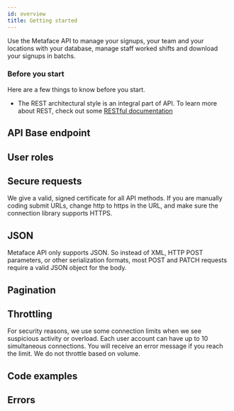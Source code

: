 ```yaml
---
id: overview
title: Getting started
---
```


Use the Metaface API to manage your signups, your team and your locations with your database,
manage staff worked shifts and download your signups in batchs.

### Before you start

Here are a few things to know before you start.

* The REST architectural style is an integral part of API. To learn more about REST, check out some [RESTful documentation]()
 
## API Base endpoint 



## User roles

## Secure requests

We give a valid, signed certificate for all API methods. If you are manually coding submit URLs, change http to https in the URL, and make sure the connection library supports HTTPS.

## JSON

Metaface API only supports JSON. So instead of XML, HTTP POST parameters, or other serialization formats, most POST and PATCH requests require a valid JSON object for the body.

## Pagination


## Throttling

For security reasons, we use some connection limits when we see suspicious activity or overload. Each user account can have up to 10 simultaneous connections. You will receive an error message if you reach the limit. We do not throttle based on volume.

## Code examples

## Errors

